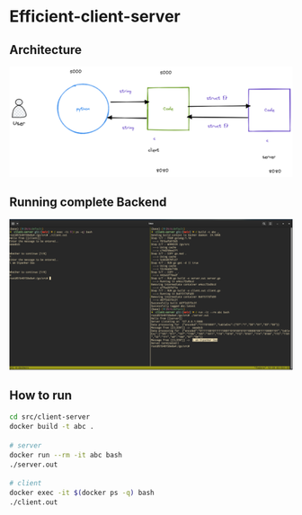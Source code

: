 # Efficient-client-server

## Architecture
![Architecture](./architecture.png)

## Running complete Backend
![coverimage](./CoverImg.png)

## How to run

```bash
cd src/client-server
docker build -t abc .

# server
docker run --rm -it abc bash
./server.out

# client
docker exec -it $(docker ps -q) bash
./client.out

```
